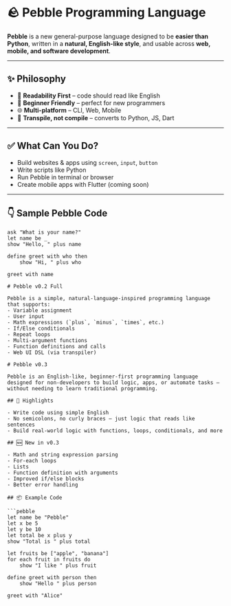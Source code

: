 # 🪨 Pebble Programming Language

**Pebble** is a new general-purpose language designed to be **easier than Python**, written in a **natural, English-like style**, and usable across **web, mobile, and software development**.

---

## ✨ Philosophy

- 🧠 **Readability First** – code should read like English
- 🚀 **Beginner Friendly** – perfect for new programmers
- 🌐 **Multi-platform** – CLI, Web, Mobile
- 🔁 **Transpile, not compile** – converts to Python, JS, Dart

---

## ✅ What Can You Do?

- Build websites & apps using `screen`, `input`, `button`
- Write scripts like Python
- Run Pebble in terminal or browser
- Create mobile apps with Flutter (coming soon)

---

## 👇 Sample Pebble Code

```pebble
ask "What is your name?"
let name be _
show "Hello, " plus name

define greet with who then
    show "Hi, " plus who

greet with name

# Pebble v0.2 Full

Pebble is a simple, natural-language-inspired programming language that supports:
- Variable assignment
- User input
- Math expressions (`plus`, `minus`, `times`, etc.)
- If/Else conditionals
- Repeat loops
- Multi-argument functions
- Function definitions and calls
- Web UI DSL (via transpiler)

# Pebble v0.3

Pebble is an English-like, beginner-first programming language designed for non-developers to build logic, apps, or automate tasks — without needing to learn traditional programming.

## 🌟 Highlights

- Write code using simple English
- No semicolons, no curly braces — just logic that reads like sentences
- Build real-world logic with functions, loops, conditionals, and more

## 🆕 New in v0.3

- Math and string expression parsing
- For-each loops
- Lists
- Function definition with arguments
- Improved if/else blocks
- Better error handling

## 📦 Example Code

```pebble
let name be "Pebble"
let x be 5
let y be 10
let total be x plus y
show "Total is " plus total

let fruits be ["apple", "banana"]
for each fruit in fruits do
    show "I like " plus fruit

define greet with person then
    show "Hello " plus person

greet with "Alice"

